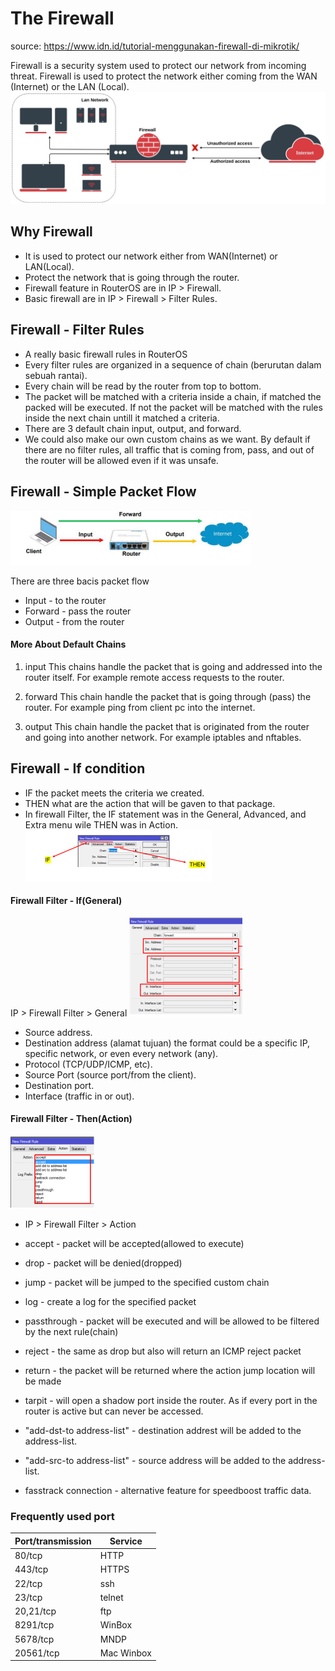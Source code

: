 # The Firewall
source: https://www.idn.id/tutorial-menggunakan-firewall-di-mikrotik/

Firewall is a security system used to protect our network from incoming threat. Firewall is used to protect the network either coming from the WAN (Internet) or the LAN (Local). 
![The Firewall](firewall.jpg)

## Why Firewall
- It is used to protect our network either from WAN(Internet) or LAN(Local).
- Protect the network that is going through the router.
- Firewall feature in RouterOS are in IP > Firewall.
- Basic firewall are in IP > Firewall > Filter Rules.

## Firewall - Filter Rules
- A really basic firewall rules in RouterOS
- Every filter rules are organized in a sequence of chain (berurutan dalam sebuah rantai).
- Every chain will be read by the router from top to bottom.
- The packet will be matched with a criteria inside a chain, if matched the packed will be executed. If not the packet will be matched with the rules inside the next chain untill it matched a criteria. 
- There are 3 default chain input, output, and forward.
- We could also make our own custom chains as we want. By default if there are no filter rules, all traffic that is coming from, pass, and out of the router will be allowed even if it was unsafe.


## Firewall - Simple Packet Flow

![packet-flow](packet-flow.png)

There are three bacis packet flow
- Input - to the router
- Forward - pass the router
- Output - from the router 

#### More About Default Chains
1. input
	This chains handle the packet that is going and addressed into the router itself. For example remote access requests to the router.

2. forward
	This chain handle the packet that is going through (pass) the router. For example ping from client pc into the internet.

3. output 
	This chain handle the packet that is originated from the router and going into another network. For example iptables and nftables.

## Firewall - If condition
- IF the packet meets the criteria we created.
- THEN what are the action that will be gaven to that package.
- In firewall Filter, the IF statement was in the General, Advanced, and Extra menu wile THEN was in Action.
![IF](if.png)

#### Firewall Filter - If(General)

IP > Firewall Filter > General
![general-if](general-if.png)

- Source address. 
- Destination address (alamat tujuan) the format could be a specific IP, specific network, or even every network (any). 
- Protocol (TCP/UDP/ICMP, etc). 
- Source Port (source port/from the client). 
- Destination port.
- Interface (traffic in or out).

#### Firewall Filter - Then(Action)

![then](then.png)

- IP > Firewall Filter > Action
- accept - packet will be accepted(allowed to execute)
- drop - packet will be denied(dropped)
- jump - packet will be jumped to the specified custom chain
- log -  create a log for the specified packet
- passthrough - packet will be executed and will be allowed to be filtered by the next rule(chain)
- reject - the same as drop but also will return an ICMP reject packet
- return - the packet will be returned where the action jump location will be made
- tarpit - will open a shadow port inside the router. As if every port in the router is active but can never be accessed.

- "add-dst-to address-list" - destination addrest will be added to the address-list.
- "add-src-to address-list" - source address will be added to the address-list.
- fasstrack connection - alternative feature for speedboost traffic data.

### Frequently used port

| Port/transmission | Service    |
|-------------------|------------|
| 80/tcp            | HTTP       |
| 443/tcp           | HTTPS      |
| 22/tcp            | ssh        |
| 23/tcp            | telnet     |
| 20,21/tcp         | ftp        |  
| 8291/tcp          | WinBox     |
| 5678/tcp          | MNDP       |
| 20561/tcp         | Mac Winbox |



